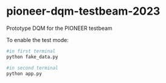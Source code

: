 # pioneer-dqm-testbeam-2023

Prototype DQM for the PIONEER testbeam

To enable the test mode:

```bash
#in first terminal
python fake_data.py

#in second terminal
python app.py
```
